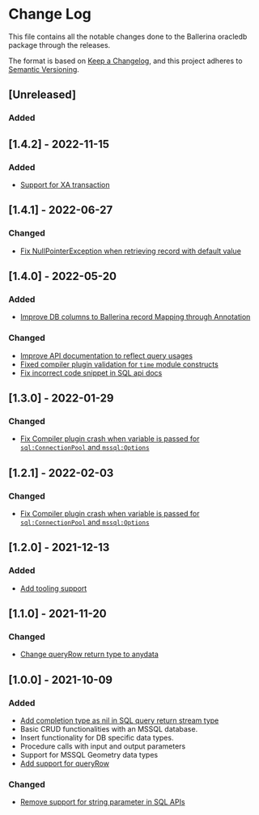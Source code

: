 # Change Log
This file contains all the notable changes done to the Ballerina oracledb package through the releases.

The format is based on [Keep a Changelog](https://keepachangelog.com/en/1.0.0/),
and this project adheres to [Semantic Versioning](https://semver.org/spec/v2.0.0.html).

## [Unreleased]

### Added

## [1.4.2] - 2022-11-15

### Added
- [Support for XA transaction](https://github.com/ballerina-platform/ballerina-standard-library/issues/3598)

## [1.4.1] - 2022-06-27

### Changed
- [Fix NullPointerException when retrieving record with default value](https://github.com/ballerina-platform/ballerina-standard-library/issues/2985)

## [1.4.0] - 2022-05-20

### Added
- [Improve DB columns to Ballerina record Mapping through Annotation](https://github.com/ballerina-platform/ballerina-standard-library/issues/2652)

### Changed
- [Improve API documentation to reflect query usages](https://github.com/ballerina-platform/ballerina-standard-library/issues/2524)
- [Fixed compiler plugin validation for `time` module constructs](https://github.com/ballerina-platform/ballerina-standard-library/issues/2893)
- [Fix incorrect code snippet in SQL api docs](https://github.com/ballerina-platform/ballerina-standard-library/issues/2931)

## [1.3.0] - 2022-01-29

### Changed
- [Fix Compiler plugin crash when variable is passed for `sql:ConnectionPool` and `mssql:Options`](https://github.com/ballerina-platform/ballerina-standard-library/issues/2536)

## [1.2.1] - 2022-02-03

### Changed
- [Fix Compiler plugin crash when variable is passed for `sql:ConnectionPool` and `mssql:Options`](https://github.com/ballerina-platform/ballerina-standard-library/issues/2536)

## [1.2.0] - 2021-12-13

### Added
- [Add tooling support](https://github.com/ballerina-platform/ballerina-standard-library/issues/2282)

## [1.1.0] - 2021-11-20

### Changed
- [Change queryRow return type to anydata](https://github.com/ballerina-platform/ballerina-standard-library/issues/2390)

## [1.0.0] - 2021-10-09

### Added
- [Add completion type as nil in SQL query return stream type](https://github.com/ballerina-platform/ballerina-standard-library/issues/1654)
- Basic CRUD functionalities with an MSSQL database.
- Insert functionality for DB specific data types.
- Procedure calls with input and output parameters
- Support for MSSQL Geometry data types 
- [Add support for queryRow](https://github.com/ballerina-platform/ballerina-standard-library/issues/1604)

### Changed
- [Remove support for string parameter in SQL APIs](https://github.com/ballerina-platform/ballerina-standard-library/issues/2010)
